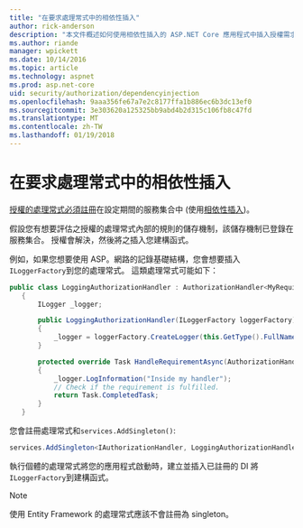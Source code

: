```yaml
---
title: "在要求處理常式中的相依性插入"
author: rick-anderson
description: "本文件概述如何使用相依性插入的 ASP.NET Core 應用程式中插入授權需求的處理常式。"
ms.author: riande
manager: wpickett
ms.date: 10/14/2016
ms.topic: article
ms.technology: aspnet
ms.prod: asp.net-core
uid: security/authorization/dependencyinjection
ms.openlocfilehash: 9aaa356fe67a7e2c8177ffa1b886ec6b3dc13ef0
ms.sourcegitcommit: 3e303620a125325bb9abd4b2d315c106fb8c47fd
ms.translationtype: MT
ms.contentlocale: zh-TW
ms.lasthandoff: 01/19/2018
---
```

# <a name="dependency-injection-in-requirement-handlers"></a>在要求處理常式中的相依性插入

<a name="security-authorization-di"></a>

[授權的處理常式必須註冊](policies.md#handler-registration)在設定期間的服務集合中 (使用[相依性插入](../../fundamentals/dependency-injection.md#fundamentals-dependency-injection))。

假設您有想要評估之授權的處理常式內部的規則的儲存機制，該儲存機制已登錄在服務集合。 授權會解決，然後將之插入您建構函式。

例如，如果您想要使用 ASP。網路的記錄基礎結構，您會想要插入`ILoggerFactory`到您的處理常式。 這類處理常式可能如下：

```csharp
public class LoggingAuthorizationHandler : AuthorizationHandler<MyRequirement>
   {
       ILogger _logger;

       public LoggingAuthorizationHandler(ILoggerFactory loggerFactory)
       {
           _logger = loggerFactory.CreateLogger(this.GetType().FullName);
       }

       protected override Task HandleRequirementAsync(AuthorizationHandlerContext context, MyRequirement requirement)
       {
           _logger.LogInformation("Inside my handler");
           // Check if the requirement is fulfilled.
           return Task.CompletedTask;
       }
   }
   ```

您會註冊處理常式和`services.AddSingleton()`:

```csharp
services.AddSingleton<IAuthorizationHandler, LoggingAuthorizationHandler>();
```

執行個體的處理常式將您的應用程式啟動時，建立並插入已註冊的 DI 將`ILoggerFactory`到建構函式。

> [!NOTE]
> 使用 Entity Framework 的處理常式應該不會註冊為 singleton。
